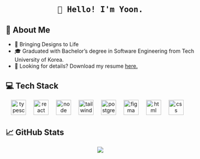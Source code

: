 <h2 align="center"><samp>👋 Hello! I'm Yoon.</samp></h2>

## :wave: About Me

- 🎨 Bringing Designs to Life
- 🎓 Graduated with Bachelor’s degree in Software Engineering from Tech University of Korea.
- 📄 Looking for details? Download my resume [here.](https://drive.google.com/file/d/1l0cGEABR-NRgg2UsyAGfIt5DKmXFZl13/view?usp=sharing)
<!-- - 🌐 Welcome to my personal website! Feel free to explore and learn more about me and my projects. [Visit my website](https://) -->

## :computer: Tech Stack

<div align="center">
  <!-- Frontend Technologies -->
  <img src="https://cdn.jsdelivr.net/gh/devicons/devicon@latest/icons/typescript/typescript-original.svg" height="40" alt="typescript logo"/>
  <img width="12" />
  <img src="https://cdn.jsdelivr.net/gh/devicons/devicon/icons/react/react-original.svg" height="40" alt="react logo"/>
  <img width="12" />
  <img src="https://cdn.jsdelivr.net/gh/devicons/devicon@latest/icons/nodejs/nodejs-original.svg" height="40" alt="node logo"/>
  <img width="12" />
  <img src="https://cdn.jsdelivr.net/gh/devicons/devicon@latest/icons/tailwindcss/tailwindcss-original.svg" height="40" alt="tailwind logo"/>
  <img width="12" />
  <img src="https://cdn.jsdelivr.net/gh/devicons/devicon@latest/icons/postgresql/postgresql-original.svg" height="40" alt="postgreSQL logo"/>
  <img width="12" />
  <img src="https://cdn.jsdelivr.net/gh/devicons/devicon@latest/icons/figma/figma-original.svg" height="40" alt="figma logo"/>
  <img width="12" />
  <img src="https://cdn.jsdelivr.net/gh/devicons/devicon@latest/icons/html5/html5-original.svg" height="40" alt="html logo"/>
  <img width="12" />
  <img src="https://cdn.jsdelivr.net/gh/devicons/devicon@latest/icons/css3/css3-original.svg" height="40" alt="css logo"/>
  <img width="12" />



</div>

## :chart_with_upwards_trend: GitHub Stats
<p align="center">
  <img src="https://git-hub-readme-stats-nu.vercel.app/api?username=onlyoon&theme=radical&show_icons=true&bg_color=00000000&rank_icon=github&count_private=true&border_radius=15&hide_title=true">
</p>

<!--
<div >

![https://github.com/onlyoon/park-sangyoon/blob/main/chat.svg](https://github.com/onlyoon/park-sangyoon/blob/main/chat.svg)

</div>
-->
